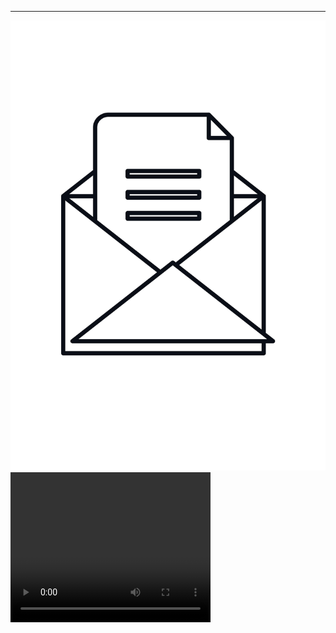 <hr>
<img src="image/check.jpg" height="720">
<video width="320" height="240" controls>
  <!-- <source src="video/UpdatedNesletter.mov" type="video/mov"> -->
  <source src="video/Untitled.mov" type="video/mov">
</video>
